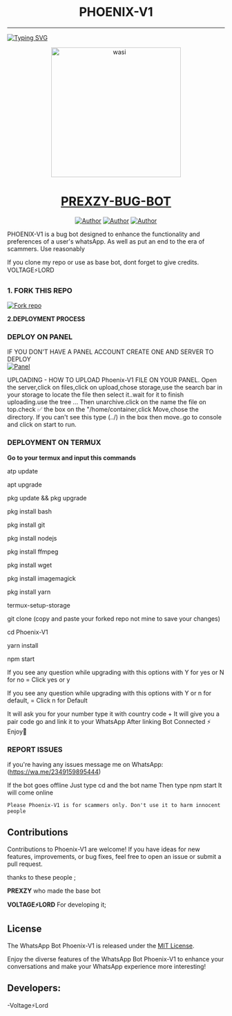 <h1 align="center"> PHOENIX-V1</h1>
<p align="center">  
  
***
  
<a href="https://git.io/typing-svg"><img src="https://readme-typing-svg.demolab.com?font=Black+Ops+One&size=50&pause=1000&color=1BAFBAFF&center=true&width=910&height=100&lines=THANKS FOR CHOOSING ;Phoenix-V1;WHATSAPP+BUG+BOT;CREATED+BY+VOLTAGE⚡+LORD;RELEASED+05.08.24" alt="Typing SVG" /></a>
  </p>

  <p align="center">  
  <a href="https://whatsapp.com/channel/0029ValURVD30LKUWiRSlC47">
    <img alt="wasi" height="300" src=" https://telegra.ph">
    <h1 align="center">PREXZY-BUG-BOT</h1>
  </a>
</p>
<p align="center">
<a href="https://github.com/VoltageLord"><img title="Author" src="https://img.shields.io/badge/Prexzybooster-black?style=for-the-badge&logo=Github"></a> <a href="https://whatsapp.com/channel/0029ValURVD30LKUWiRSlC47"><img title="Author" src="https://img.shields.io/badge/CHANNEL-black?style=for-the-badge&logo=whatsapp"></a> <a href="https://wa.me/2347045674902"><img title="Author" src="https://img.shields.io/badge/CHAT US-black?style=for-the-badge&logo=whatsapp"></a>

   
   

PHOENIX-V1 is a bug bot designed to enhance the functionality and preferences of a user's whatsApp. As well as put an end to the era of scammers. Use reasonably

If you clone my repo or use as base bot, dont forget to give credits. VOLTAGE⚡LORD
### 1. FORK THIS REPO

<a href='https://github.com/VoltageLord/Phoenix-V1/fork' target="_blank"><img alt='Fork repo' src='https://img.shields.io/badge/Fork This Repo-black?style=for-the-badge&logo=git&logoColor=white'/></a>
   


 **2.DEPLOYMENT PROCESS**
### DEPLOY ON PANEL
IF YOU DON'T HAVE A PANEL ACCOUNT CREATE ONE AND SERVER TO DEPLOY 
    <br>
    <a href='https://bot-hosting.net/?aff=1264676029318955030' target="_blank"><img alt='Panel' src='https://img.shields.io/badge/-Deploy-red?style=for-the-badge&logo=panel&logoColor=white'/></a>

UPLOADING - HOW TO UPLOAD Phoenix-V1 FILE ON YOUR PANEL. Open the server,click on files,click on upload,chose storage,use the search bar in your storage to locate the file then select it..wait for it to finish uploading.use the tree ... Then unarchive.click on the name the file on top.check ✅ the box on the "/home/container,click Move,chose the directory. If you can't see this type (../) in the box then move..go to console and click on start to run.

### DEPLOYMENT ON TERMUX

**Go to your termux and input this commands**


atp update

apt upgrade

pkg update && pkg upgrade

pkg install bash

pkg install git

pkg install nodejs

pkg install ffmpeg

pkg install wget

pkg install imagemagick

pkg install yarn

termux-setup-storage

git clone  (copy and paste your forked repo not mine to save your changes) 


cd Phoenix-V1 

yarn install
   
npm start


If you see any question while upgrading with this options with Y for yes or N for no = Click yes or y

If you see any question while upgrading with this options with Y or n for default, = Click n for Default



 It will ask you for your number type it with country code +
 It will give you a pair code go and link it to your WhatsApp 
 After linking
 Bot Connected ⚡
 Enjoy🤖

### REPORT ISSUES

if you're having any issues message me on
WhatsApp: (https://wa.me/2349159895444) 

If the bot goes offline 
Just type cd and the bot name 
Then type npm start
It will come online

`Please Phoenix-V1 is for scammers only. Don't use it to harm innocent people`


## Contributions

Contributions to Phoenix-V1 are welcome! If you have ideas for new features, improvements, or bug fixes, feel free to open an issue or submit a pull request. <br>

   thanks to these people ;

   **PREXZY** who made the base bot

   **VOLTAGE⚡LORD** For developing it; <br>


## License

The WhatsApp Bot Phoenix-V1 is released under the [MIT License](https://opensource.org/licenses/MIT).

Enjoy the diverse features of the WhatsApp Bot Phoenix-V1 to enhance your conversations and make your WhatsApp experience more interesting!

## Developers:

-Voltage⚡Lord
